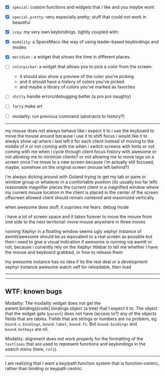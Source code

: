 
- [x] `special`: custom functions and widgets that i like and you maybe wont
- [x] `special.pretty`: very especially pretty; stuff that could not work in beautiful

- [x] `icky`: my very own keybindings. tightly coupled with:
- [x] `modality`: a SpaceMacs-like way of using leader-based keybindings and modes

- [x] `meridian` : a widget that shows the time in different places.

- [ ] `colorpicker`: a widget that allows you to pick a color from the screen.
  - it should also show a preview of the color you're picking
  - and it should have a history of colors you've picked
  - and maybe a library of colors you've marked as favorites

- [ ] `shitty` handle errors/debugging better (a pro pro naughty)
- [ ] `farty` make art

- [ ] modality: run previous command (abstracts to history?)


---

my mouse does not always behave like i expect it to
i use the keyboard to move the mouse around because i use it to shift focus
i would like it to always show up where i last left it for each client
instead of moving to the middle of it
or not coming with me when i switch screens with hints
or not coming with me when i cycle through client.focus history with awesome
or not allowing me to minimize clients?
or not allowing me to move tags on a screen once i've move to a new screen
 because i'm actually still focused, maybe, somehow on the original screen (mouse left behind?)


i'm always dicking around with Goland trying to get my tab or pane or window group or whatever in a comfortable position (its usually too far left)
reasonable magnifier
places the current client in a magnified window
where my current mouse location in the client
is placed in the center of the screen
offscreen allowed
client should remain centered and maximized vertically


when awesome does stuff, it suprises me
fears: debug mode

i have a lot of screen space and it takes forever to move the mouse from one side to the next
territorial: move mouse anywhere in three moves

running Xephyr in a floating window seems ugly
xephyr instance of awmtt/awesome should be as equivalent to a real screen as possible
but then i need to give a visual indication if awesome is running via awmtt or not,
because i currently rely on the Xephyr titlebar to tell me whether I have the mouse and keyboard grabbed, or how to release them


my awesome instance has no idea if its the real deal or a development xephyr instance
awesome watch self for reloadable, then load


---



---

## WTF: known bugs

Modality:
The modality widget does not get the parent.bindings[code].bindings object (a tree) that I expect it to.
The object that the widget gets (`parent`) does not have (access to?) any of the objects fields that are tables.
Fields that are strings or numbers are no problem, eg. `bound.n_bindings`, `bound.label`, `bound.fn`.
But `bound.bindings` and `bound.hotkeys` are nil.

Modality:
alignment does not work properly for the formatting of the `textlines` that are used to represent functions and keybindings
in the search menu (here, `rofi`).

---


I am realizing that I want a key/path:function system that is function-centric, rather than binding or keypath centric.

